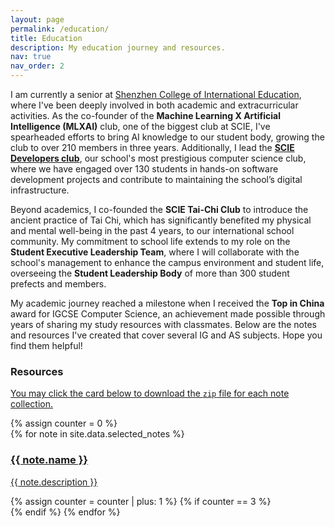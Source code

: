```yaml
---
layout: page
permalink: /education/
title: Education
description: My education journey and resources.
nav: true
nav_order: 2
---
```


I am currently a senior at [Shenzhen College of International Education](https://scie.com.cn), where I've been deeply involved in both academic and extracurricular activities. As the co-founder of the **Machine Learning X Artificial Intelligence (MLXAI)** club, one of the biggest club at SCIE, I've spearheaded efforts to bring AI knowledge to our student body, growing the club to over 210 members in three years. Additionally, I lead the [**SCIE Developers club**](https://scie.dev), our school's most prestigious computer science club, where we have engaged over 130 students in hands-on software development projects and contribute to maintaining the school’s digital infrastructure.

Beyond academics, I co-founded the **SCIE Tai-Chi Club** to introduce the ancient practice of Tai Chi, which has significantly benefited my physical and mental well-being in the past 4 years, to our international school community. My commitment to school life extends to my role on the **Student Executive Leadership Team**, where I will collaborate with the school's management to enhance the campus environment and student life, overseeing the **Student Leadership Body** of more than 300 student prefects and members.

My academic journey reached a milestone when I received the **Top in China** award for IGCSE Computer Science, an achievement made possible through years of sharing my study resources with classmates. Below are the notes and resources I've created that cover several IG and AS subjects. Hope you find them helpful!

### Resources

[You may click the card below to download the `zip` file for each note collection.]()

<div class="note-section">
    {% assign counter = 0 %}
    <div class="row">
        {% for note in site.data.selected_notes %}
            <div class="col-sm-4">
                <a href="{{ note.url | relative_url }}" download>
                    <div class="card hoverable">
                        <div class="card-body">
                            <h3 class="card-title">{{ note.name }}</h3>
                            <p class="card-text">{{ note.description }}</p>
                        </div>
                    </div>
                </a>
            </div>
            {% assign counter = counter | plus: 1 %}
            {% if counter == 3 %}
                </div>
                <div class="row mt-3">
            {% endif %}
        {% endfor %}
    </div>
</div>